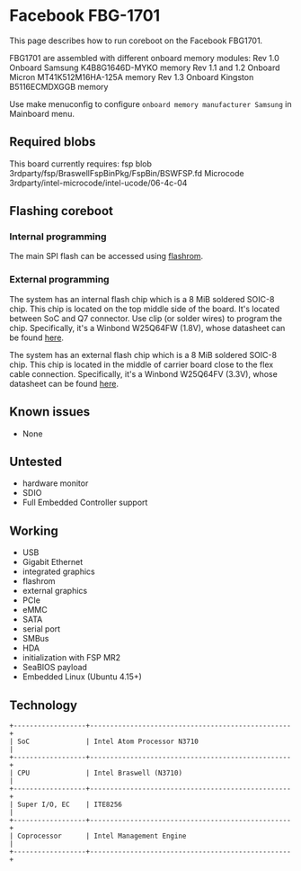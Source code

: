 # Facebook FBG-1701

This page describes how to run coreboot on the Facebook FBG1701.

FBG1701 are assembled with different onboard memory modules:
	Rev 1.0	Onboard Samsung K4B8G1646D-MYKO memory
	Rev 1.1 and 1.2	Onboard Micron MT41K512M16HA-125A memory
	Rev 1.3	Onboard Kingston B5116ECMDXGGB memory

Use make menuconfig to configure `onboard memory manufacturer Samsung` in
Mainboard menu.

## Required blobs

This board currently requires:
fsp blob	3rdparty/fsp/BraswellFspBinPkg/FspBin/BSWFSP.fd
Microcode	3rdparty/intel-microcode/intel-ucode/06-4c-04

## Flashing coreboot

### Internal programming

The main SPI flash can be accessed using [flashrom].

### External programming

The system has an internal flash chip which is a 8 MiB soldered SOIC-8 chip.
This chip is located on the top middle side of the board. It's located
between SoC and Q7 connector. Use clip (or solder wires) to program
the chip.
Specifically, it's a Winbond W25Q64FW (1.8V), whose datasheet can be found
[here][W25Q64FW].

The system has an external flash chip which is a 8 MiB soldered SOIC-8 chip.
This chip is located in the middle of carrier board close to the flex cable
connection.
Specifically, it's a Winbond W25Q64FV (3.3V), whose datasheet can be found
[here][W25Q64FV].

## Known issues

- None

## Untested

- hardware monitor
- SDIO
- Full Embedded Controller support

## Working

- USB
- Gigabit Ethernet
- integrated graphics
- flashrom
- external graphics
- PCIe
- eMMC
- SATA
- serial port
- SMBus
- HDA
- initialization with FSP MR2
- SeaBIOS payload
- Embedded Linux (Ubuntu 4.15+)

## Technology

```eval_rst
+------------------+--------------------------------------------------+
| SoC              | Intel Atom Processor N3710                       |
+------------------+--------------------------------------------------+
| CPU              | Intel Braswell (N3710)                           |
+------------------+--------------------------------------------------+
| Super I/O, EC    | ITE8256                                          |
+------------------+--------------------------------------------------+
| Coprocessor      | Intel Management Engine                          |
+------------------+--------------------------------------------------+
```

[W25Q64FW]: https://www.winbond.com/resource-files/w25q64fw%20revn%2005182017%20sfdp.pdf
[W25Q64FV]: https://www.winbond.com/resource-files/w25q64fv%20revs%2007182017.pdf
[flashrom]: https://flashrom.org/Flashrom
